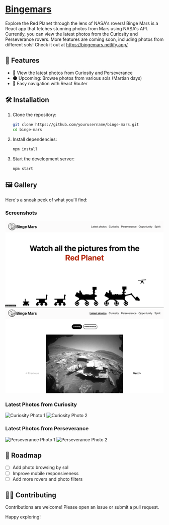 # [Bingemars](http://bingemars.netlify.app/)
Explore the Red Planet through the lens of NASA's rovers! Binge Mars is a React app that fetches stunning photos from Mars using NASA's API. Currently, you can view the latest photos from the Curiosity and Perseverance rovers. More features are coming soon, including photos from different sols! Check it out at https://bingemars.netlify.app/

## 🚀 Features

- 📸 View the latest photos from Curiosity and Perseverance
- 🌑 Upcoming: Browse photos from various sols (Martian days)
- 🔗 Easy navigation with React Router

## 🛠️ Installation

1. Clone the repository:
    ```bash
    git clone https://github.com/yourusername/binge-mars.git
    cd binge-mars
    ```

2. Install dependencies:
    ```bash
    npm install
    ```

3. Start the development server:
    ```bash
    npm start
    ```


## 🖼️ Gallery

Here's a sneak peek of what you'll find:

### Screenshots
![Homepage](imgs/img1.png)
![Latest photos](imgs/img2.png)

### Latest Photos from Curiosity

![Curiosity Photo 1](https://mars.nasa.gov/msl-raw-images/proj/msl/redops/ods/surface/sol/04102/opgs/edr/ncam/NLB_761647924EDR_F1060660NCAM00354M_.JPG)
![Curiosity Photo 2](https://mars.nasa.gov/msl-raw-images/proj/msl/redops/ods/surface/sol/04102/opgs/edr/ncam/NLB_761648040EDR_F1060660NCAM00258M_.JPG)

### Latest Photos from Perseverance

![Perseverance Photo 1](https://mars.nasa.gov/mars2020-raw-images/pub/ods/surface/sol/01158/ids/edr/browse/ncam/NLF_1158_0769745899_770ECM_N0523018NCAM02158_07_195J01_1200.jpg)
![Perseverance Photo 2](https://mars.nasa.gov/mars2020-raw-images/pub/ods/surface/sol/01158/ids/edr/browse/ncam/NLF_1158_0769734565_159ECM_N0522824NCAM14157_04_195J01_1200.jpg)


## 🌌 Roadmap

- [ ] Add photo browsing by sol
- [ ] Improve mobile responsiveness
- [ ] Add more rovers and photo filters

## 🧑‍🚀 Contributing

Contributions are welcome! Please open an issue or submit a pull request.


Happy exploring!

